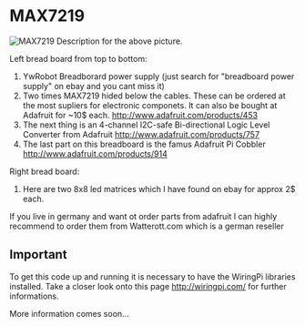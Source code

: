 # MAX7219

![MAX7219](https://raw.github.com/TMuel1123/RaspberryPi/master/MAX7219/img/max7219.jpg)
Description for the above picture.

Left bread board from top to bottom:
  1. YwRobot Breadborard power supply (just search for "breadboard power supply" on ebay and you cant miss it)
  2. Two times MAX7219 hided below the cables. These can be ordered at the most supliers for electronic componets. It can also be bought at Adafruit for ~10$ each. http://www.adafruit.com/products/453
  3. The next thing is an 4-channel I2C-safe Bi-directional Logic Level Converter from Adafruit http://www.adafruit.com/products/757
  4. The last part on this breadboard is the famus Adafruit Pi Cobbler http://www.adafruit.com/products/914
  
Right bread board:
  1. Here are two 8x8 led matrices which I have found on ebay for approx 2$ each.

If you live in germany and want ot order parts from adafruit I can highly recommend to order them from Watterott.com which is a german reseller

Important
---------
To get this code up and running it is necessary to have the WiringPi libraries installed.
Take a closer look onto this page http://wiringpi.com/ for further informations.

More information comes soon...

